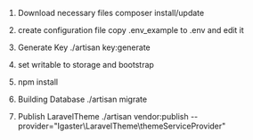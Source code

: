 1.  Download necessary files
composer install/update

2.  create configuration file
copy .env_example to .env and edit it

3.  Generate Key
./artisan key:generate

4.  set writable to storage and bootstrap

5.  npm install

6.  Building Database
./artisan migrate

7.  Publish LaravelTheme
./artisan vendor:publish --provider="Igaster\LaravelTheme\themeServiceProvider"
